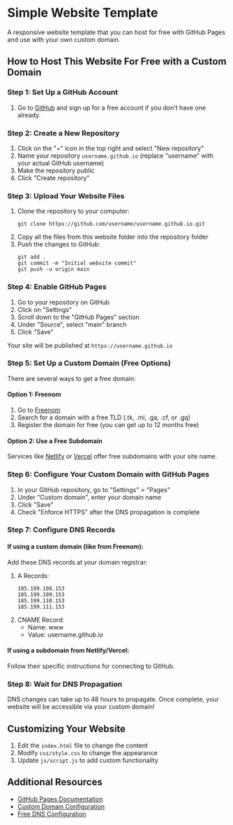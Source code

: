 # Simple Website Template

A responsive website template that you can host for free with GitHub Pages and use with your own custom domain.

## How to Host This Website For Free with a Custom Domain

### Step 1: Set Up a GitHub Account

1. Go to [GitHub](https://github.com) and sign up for a free account if you don't have one already.

### Step 2: Create a New Repository

1. Click on the "+" icon in the top right and select "New repository"
2. Name your repository `username.github.io` (replace "username" with your actual GitHub username)
3. Make the repository public
4. Click "Create repository"

### Step 3: Upload Your Website Files

1. Clone the repository to your computer:
   ```
   git clone https://github.com/username/username.github.io.git
   ```
2. Copy all the files from this website folder into the repository folder
3. Push the changes to GitHub:
   ```
   git add .
   git commit -m "Initial website commit"
   git push -u origin main
   ```

### Step 4: Enable GitHub Pages

1. Go to your repository on GitHub
2. Click on "Settings"
3. Scroll down to the "GitHub Pages" section
4. Under "Source", select "main" branch
5. Click "Save"

Your site will be published at `https://username.github.io`

### Step 5: Set Up a Custom Domain (Free Options)

There are several ways to get a free domain:

#### Option 1: Freenom

1. Go to [Freenom](https://www.freenom.com)
2. Search for a domain with a free TLD (.tk, .ml, .ga, .cf, or .gq)
3. Register the domain for free (you can get up to 12 months free)

#### Option 2: Use a Free Subdomain

Services like [Netlify](https://www.netlify.com) or [Vercel](https://vercel.com) offer free subdomains with your site name.

### Step 6: Configure Your Custom Domain with GitHub Pages

1. In your GitHub repository, go to "Settings" > "Pages"
2. Under "Custom domain", enter your domain name
3. Click "Save"
4. Check "Enforce HTTPS" after the DNS propagation is complete

### Step 7: Configure DNS Records

#### If using a custom domain (like from Freenom):

Add these DNS records at your domain registrar:

1. A Records:
   ```
   185.199.108.153
   185.199.109.153
   185.199.110.153
   185.199.111.153
   ```
2. CNAME Record:
   - Name: www
   - Value: username.github.io

#### If using a subdomain from Netlify/Vercel:

Follow their specific instructions for connecting to GitHub.

### Step 8: Wait for DNS Propagation

DNS changes can take up to 48 hours to propagate. Once complete, your website will be accessible via your custom domain!

## Customizing Your Website

1. Edit the `index.html` file to change the content
2. Modify `css/style.css` to change the appearance
3. Update `js/script.js` to add custom functionality

## Additional Resources

- [GitHub Pages Documentation](https://docs.github.com/en/pages)
- [Custom Domain Configuration](https://docs.github.com/en/pages/configuring-a-custom-domain-for-your-github-pages-site)
- [Free DNS Configuration](https://help.github.com/articles/setting-up-an-apex-domain/) 